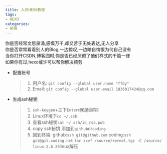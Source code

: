 ```yaml
---
title: 入坑HEXO教程
tags: 
- HEXO
categories:
- 前端
---
```

你是否经常文思泉涌,感慨万千,却又苦于无处表达,无人分享<br>
你是否常常看着别人的Blog,一边惊叹,一边暗自悔恨为何自己没有<br>
当你打开CSDN,博客园时,你是否已经厌倦了他们样式的千篇一律<br>
如果你有过,hexo或许可以帮你解决烦劳
- 配置账号
	> 1. 用户名: `git config --global user.name "ffdy"`
	> 2. Email: `git config --global user.email 1836017424@qq.com`
- 生成ssh秘钥
	> 1. `ssh-keygen`+三下`Enter`~~(就是回车)~~
	> 2. Linux环境下`cd ~/.ssh`
	> 3. 查看ssh秘钥`cat ~/.ssh/id_rsa.pub`
	> 4. copy ssh秘钥 添加到`github`or`coding`
	> 5. 回到终端:
		github:`ssh git@github.com`
		coding:`ssh git@git.coding.net`
`tar zxvf /source/kernel.tgz -C /source/ linux-2.6.29`linux解压
<!--stackedit_data:
eyJoaXN0b3J5IjpbLTE1MzE5MzIxNTMsLTMzNDI1MjM2NCwtMT
kxODI4NTE4MSwtNzcxMzU4MjMzXX0=
-->